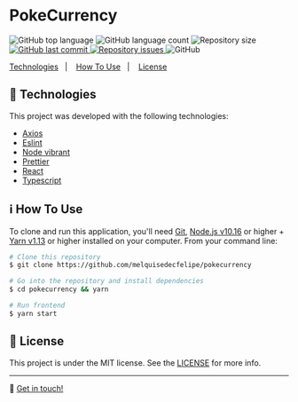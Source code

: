 <h1>PokeCurrency</h1>

<p>
  <img alt="GitHub top language" src="https://img.shields.io/github/languages/top/melquisedecfelipe/pokecurrency.svg">

  <img alt="GitHub language count" src="https://img.shields.io/github/languages/count/melquisedecfelipe/pokecurrency.svg">

  <img alt="Repository size" src="https://img.shields.io/github/repo-size/melquisedecfelipe/pokecurrency.svg">

  <a href="https://github.com/melquisedecfelipe/pokecurrency/commits/master">
    <img alt="GitHub last commit" src="https://img.shields.io/github/last-commit/melquisedecfelipe/pokecurrency.svg">
  </a>

  <a href="https://github.com/melquisedecfelipe/pokecurrency/issues">
    <img alt="Repository issues" src="https://img.shields.io/github/issues/melquisedecfelipe/pokecurrency.svg">
  </a>

  <img alt="GitHub" src="https://img.shields.io/github/license/melquisedecfelipe/pokecurrency.svg">
</p>

<p>
  <a href="#rocket-technologies">Technologies</a>&nbsp;&nbsp;&nbsp;|&nbsp;&nbsp;&nbsp;
  <a href="#information_source-how-to-use">How To Use</a>&nbsp;&nbsp;&nbsp;|&nbsp;&nbsp;&nbsp;
  <a href="#memo-license">License</a>
</p>

## :rocket: Technologies

This project was developed with the following technologies:

- [Axios](https://github.com/axios/axios)
- [Eslint](https://eslint.org/)
- [Node vibrant](https://github.com/akfish/node-vibrant)
- [Prettier](https://prettier.io/)
- [React](https://reactjs.org/)
- [Typescript](https://www.typescriptlang.org/)

## :information_source: How To Use

To clone and run this application, you'll need [Git](https://git-scm.com), [Node.js v10.16](https://nodejs.org/) or higher + [Yarn v1.13](https://yarnpkg.com/) or higher installed on your computer. From your command line:

```bash
# Clone this repository
$ git clone https://github.com/melquisedecfelipe/pokecurrency

# Go into the repository and install dependencies
$ cd pokecurrency && yarn

# Run frontend
$ yarn start
```

## :memo: License

This project is under the MIT license. See the [LICENSE](https://github.com/melquisedecfelipe/pokecurrency/blob/master/LICENSE) for more info.

---

:wave: [Get in touch!](https://www.linkedin.com/in/melquisedecfelipe/)
